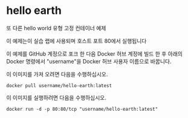 # hello earth 
 또 다른 hello world 유형 고정 컨테이너 예제 

 이 예제는이 실습 랩에 사용되며 호스트 포트 80에서 실행됩니다 

 이 예제를 GitHub 계정으로 포크 한 다음 Docker 허브 계정에 빌드 한 후 아래의 Docker 명령에서 &quot;username&quot;을 Docker 허브 사용자 이름으로 바꿉니다. 

 이 이미지를 가져 오려면 다음을 수행하십시오. 
```
docker pull username/hello-earth:latest
```

 이 이미지를 실행하려면 다음을 수행하십시오. 
```
docker run -d -p 80:80/tcp "username/hello-earth:latest"
```
